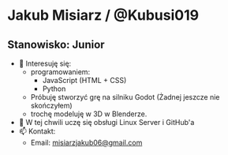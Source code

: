 # Jakub Misiarz / @Kubusi019
## Stanowisko: Junior
- 👀 Interesuję się:
  -  programowaniem:
      - JavaScript (HTML + CSS)
      - Python
  - Próbuję stworzyć grę na silniku Godot (Żadnej jeszcze nie skończyłem)
  -  trochę modeluję w 3D w Blenderze.
- 🌱 W tej chwili uczę się obsługi Linux Server i GitHub'a
- 📫 Kontakt:
    - Email: misiarzjakub06@gmail.com
<!-- - ⚡ Fun fact: ... 
- 💞️ I’m looking to collaborate on ... -->

<!---
Kubusi019/Kubusi019 is a ✨ special ✨ repository because its `README.md` (this file) appears on your GitHub profile.
You can click the Preview link to take a look at your changes.
--->
